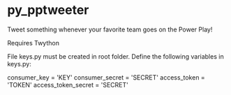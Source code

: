 # py_pptweeter
Tweet something whenever your favorite team goes on the Power Play!

Requires Twython

File keys.py must be created in root folder. Define the following variables in keys.py:

consumer_key = 'KEY'
consumer_secret = 'SECRET'
access_token = 'TOKEN'
access_token_secret = 'SECRET'
